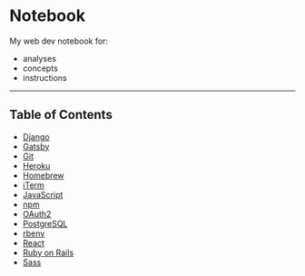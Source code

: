 # Notebook
My web dev notebook for:

* analyses
* concepts
* instructions

---

## Table of Contents
* [Django](django/README.md)
* [Gatsby](gatsby/README.md)
* [Git](git/README.md)
* [Heroku](heroku/README.md)
* [Homebrew](homebrew/README.md)
* [iTerm](iterm/README.md)
* [JavaScript](javascript/README.md)
* [npm](npm/README.md)
* [OAuth2](oauth2/README.md)
* [PostgreSQL](postgresql/README.md)
* [rbenv](rbenv/README.md)
* [React](react/README.md)
* [Ruby on Rails](ruby-on-rails/README.md)
* [Sass](sass/README.md)
